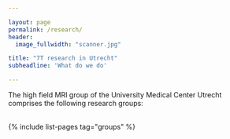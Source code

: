 ```yaml
---

layout: page
permalink: /research/
header: 
  image_fullwidth: "scanner.jpg"

title: "7T research in Utrecht"
subheadline: 'What do we do'

---
```


The high field MRI group of the University Medical Center Utrecht comprises the following research groups:

<br>
{% include list-pages tag="groups" %}